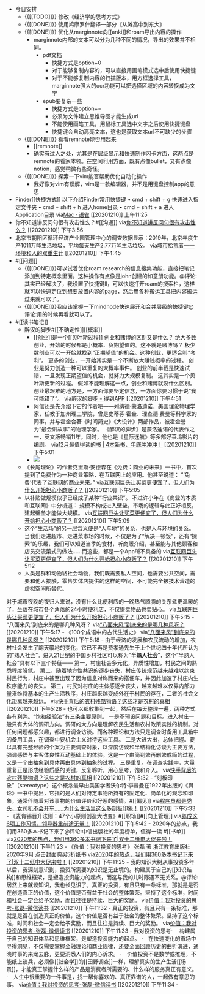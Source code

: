 - 今日安排
    - {{[[TODO]]}} 修改《经济学的思考方式》
    - {{[[DONE]]}} 使用鸠摩罗什翻译一部分《从滩高中到东大》
    - {{[[DONE]]}} 优化从marginnote向[[anki]]和roam导出内容的操作
        - marginnote内部的文本可以分为几种不同的情况，导出的效果并不相同。
            - pdf文档
                - 快捷方式是option+0
                - 对于能够复制内容的，可以直接用画笔模式选中后使用快捷键
                - 对于不能够复制内容的扫描版本，用方框选择工具，marginnote强大的ocr功能可以把选择区域的内容转换成为文字
            - epub要复杂一些
                - 快捷方式是option+=
                - 必须为文件建立思维导图才能生成url
                - 不能使用画笔工具，用鼠标工具选中文字之后使用快捷键盘
                - 快捷键会自动高亮文本，这也是获取文本url不可缺少的步骤
    - {{[[DONE]]}} 看看remnote能否用起来
        - [[remnote]]
        - 确实有过人之处，尤其是在层级显示和快速制作闪卡方面，这两点是remnote的看家本领。在空间利用方面，既有点像bullet，又有点像notion，感觉稍微有些奇怪。
    - {{[[DONE]]}} 探索一下vim能否帮助优化自动化操作
        - 我好像对vim有误解，vim是一款编辑器，并不是用键盘控制app的意思
- Finder[[快捷方式]]
以下介绍Finder常用快捷键
• cmd + shift + g 快速进入指定文件夹
• cmd + shift + h 进入home目录
• cmd + shift + a 进入Application目录
via[Mac · 语雀](https://www.yuque.com/rdmix/mac/pqrtrd)
[[20201210]] 上午11:25
- 你不知道讲反问句很有攻击性么？#[[沟通]]
via[你不知道讲反问句很有攻击性么？](https://mp.weixin.qq.com/s?__biz=MjM5NTU3ODIyMQ==&mid=2651199689&idx=2&sn=933043f1ef39d30f9e8a7857431b2dba&chksm=bd04d0cb8a7359dd0d2f4ae100c323cedd2548c2546864f95881615b151359364ceccedee7d9)
[[20201210]] 下午3:56
- 北京市朝阳区循环经济产业园管理中心的调查数据显示：2019年，北京年度生产1011万吨生活垃圾，平均每天生产2.77万吨生活垃圾。
via[城市拾荒者——环境和人的双重生计](https://mp.weixin.qq.com/s?__biz=MzA4NzAxMjQyMg==&mid=2650089906&idx=3&sn=241b78f851a44629a159201e6012c001&chksm=883e6c9bbf49e58d200addb063417b01a1f1d45811f0e05b00561cf4c3f5f1857ef5da4a9068)
[[20201210]] 下午4:45
- #[[问题]]
    - {{[[DONE]]}}可以试着优化roam research的信息搜集功能，直接把笔记添加到特定概念里面。这种操作有点像是john创建的如意册功能。@评论:其实已经解决了，我设置了快捷键ll，可以快速打开roam的搜索栏，这样就可以快速定位到想要放置内容的page，然后用各种搬运工具把内容搬运过来就可以了。
    - {{[[DONE]]}}我应该掌握一下mindnode快速展开和合并层级的快捷键@评论:用的时候再看就可以了。
- #[[读书笔记]]
    - 醉汉的脚步#[[不确定性]][[概率]]
        - [[创业]]是一个[[贝叶斯过程]]
创业和赌博的区别又是什么？
绝大多数创业，开始的时候都是小概率、负期望值的。这不就是赌博吗？
极少数创业可以一开始就找到“正期望值”的机会。这种创业，更适合叫“套利”。
更多的创业，一开始其实是一个不断放大赚钱概率的过程。
创业是努力创造一种可以重复的大概率事件。
创业的前半截是快速试错，一旦发现正期望值的机会，就努力大规模复制。
这其实是一个贝叶斯更新的过程。
假如不能理解这一点，创业和赌博就没什么区别。
创业最艰难的地方是，一方面你要坚定信念，一方面你要习惯于说“我可能错了”。
via[醉汉的脚步 - 得到APP](https://www.dedao.cn/reader?id=ZykJDGjQ7AOLNa642rbP8dkEgemKDwdlkgwXoVRjpBxl95MJzqvYGynZ18MEl5Bo)
[[20201210]] 下午4:51
        - 阿信还是先介绍下它的作者吧——列纳德·蒙洛迪诺，美国理论物理学家，任教于加州理工学院，曾是史蒂芬·霍金、理查德·费曼等科学家的同事，并与霍金合著《时间简史》《大设计》两部作品，被霍金誉为“最会讲故事”的物理学家。
《醉汉的脚步》是蒙洛迪诺的代表作之一，英文版畅销11年。同时，他也是《星际迷航》等多部好莱坞影片的编剧。
via[12月最值得读的书 | 4本新书，年底冲冲冲！](https://mp.weixin.qq.com/s?__biz=MjM5NzUzODI1Mg==&mid=2652637265&idx=1&sn=0443c0c1a7e977bb9990ee722d2411a7&chksm=bd30d8f28a4751e43d9c54f3a9210b866bd1b87e1c02ebff176f628b49753a5d6601d0307df2)
[[20201210]] 下午5:01
        - ![](https://firebasestorage.googleapis.com/v0/b/firescript-577a2.appspot.com/o/imgs%2Fapp%2Fxinyiheng%2FnvgYRp1pMI.png?alt=media&token=eab96822-0a7d-4f36-83ef-f5a070974c74)
    - 《长尾理论》的作者克里斯·安德森在《免费：商业的未来》一书中，首次提到了免费作为一种商业策略，在互联网上的应用。他甚至说道：
“‘免费’代表了互联网的商业未来。”
via[互联网巨头让买菜更便宜了，但人们为什么开始担心小商贩了？](https://mp.weixin.qq.com/s?__biz=MjM5NzUzODI1Mg==&mid=2652638090&idx=1&sn=c940f25c8734729f4dc37e2e2480899e&chksm=bd30db298a47523fd14470837906cedb8198ae12250f2ace63dfba37ce2996bb20f58435c033)
[[20201210]] 下午5:05
    - 以补贴做规模似乎已经成了某种“行业共识”。
不过许小年在《商业的本质和互联网》中分析道：
规模不构成进入壁垒，市场的逻辑与此正好相反，建起壁垒才能做大规模。
via[互联网巨头让买菜更便宜了，但人们为什么开始担心小商贩了？](https://mp.weixin.qq.com/s?__biz=MjM5NzUzODI1Mg==&mid=2652638090&idx=1&sn=c940f25c8734729f4dc37e2e2480899e&chksm=bd30db298a47523fd14470837906cedb8198ae12250f2ace63dfba37ce2996bb20f58435c033)
[[20201210]] 下午5:09
    - 这个“生活场”的另一层含义便是“人与地”的关系，也是人与环境的关系。
当我们走进超市、走进菜市场的时候，不仅是为了“解决一顿饭”，还有“探索”的乐趣，我们可以知道当季的食材，听商贩介绍，甚至能与其他顾客和店员交流菜式的做法……而这些，都是一个App所不具备的
via[互联网巨头让买菜更便宜了，但人们为什么开始担心小商贩了？](https://mp.weixin.qq.com/s?__biz=MjM5NzUzODI1Mg==&mid=2652638090&idx=1&sn=c940f25c8734729f4dc37e2e2480899e&chksm=bd30db298a47523fd14470837906cedb8198ae12250f2ace63dfba37ce2996bb20f58435c033)
[[20201210]] 下午5:12
    - 人类是群和动物貉社会动物，我们既需要私人空间，也需要公共空间，需要和他人接触，零售实体店提供的这样的空间，不可能完全被技术营造的虚拟空间所替代。

对于城市夜晚的夜归人来说，没有什么比便利店的一晚热气腾腾的关东煮更温暖的了，坐落在城市各个角落的24小时便利店，不仅提卖物品也卖贴心。
via[互联网巨头让买菜更便宜了，但人们为什么开始担心小商贩了？](https://mp.weixin.qq.com/s?__biz=MjM5NzUzODI1Mg==&mid=2652638090&idx=1&sn=c940f25c8734729f4dc37e2e2480899e&chksm=bd30db298a47523fd14470837906cedb8198ae12250f2ace63dfba37ce2996bb20f58435c033)
[[20201210]] 下午5:15
    - “八面来风”到底来的是哪几种风呀？
via[“八面来风”到底来的是哪几种风呀？](https://mp.weixin.qq.com/s?__biz=MjM5MjI5NjI4MQ==&mid=2650230923&idx=1&sn=337bfddea74ac1ed1abddfaef4e7c101&chksm=beab8cbd89dc05ab884adc14536244cb6e13005fc4830c8630a852f3084853c90d22e7232319)
[[20201210]] 下午5:17
    - 《100个成语中的古代生活史》
via[“八面来风”到底来的是哪几种风呀？](https://mp.weixin.qq.com/s?__biz=MjM5MjI5NjI4MQ==&mid=2650230923&idx=1&sn=337bfddea74ac1ed1abddfaef4e7c101&chksm=beab8cbd89dc05ab884adc14536244cb6e13005fc4830c8630a852f3084853c90d22e7232319)
[[20201210]] 下午5:18
    - 由于经济的发展和农民流动的增加，农村社会发生了翻天覆地的变化，它已不再是费孝通先生于上个世纪四十年代所认为的“熟人社会”。进入21世纪的中国乡村社区可以称为“**半熟人社会**”，这个“半熟人社会”具有以下三个特征——
第一，村庄社会多元化，异质性增加，村民之间的熟悉程度降低。
第二，随着地方性共识的逐步丧失，村庄传统规范越来越难以约束村民行为，村庄中甚至出现了因为信息对称而来的搭便车，并因此加速了村庄内生秩序能力的丧失。
第三，村民对村庄的主体感逐步丧失，越来越难以仅靠内部力量来维持基本的生产生活秩序，村庄越来越变成外在于村民的存在，二者的社会文化距离越来越远。
via[快手背后的农村残酷物语？这些才是农村的真相](https://mp.weixin.qq.com/s?__biz=MjM5MzE4MTE0MQ==&mid=2652865101&idx=1&sn=8cdb16ce1c0a1a1983f0126232160c38&chksm=bd71def78a0657e1d4a0d41ee8e5dcbc1c20ddb5ab0316206d7cd70571fe71ec29a95dfad01c)
[[20201210]] 下午5:28
    - 也可以都收集到一起，然后在每天整理一遍，两种方式各有利弊。“饱和经验法”有三条主要原则。
一是不预设问题和目标。进入村庄一般只有大体的调研方向。调研的大方向是理解农民生活和农村政策实践的机制。对任何问题都感兴趣，都进行调查访谈。而各种理论和方法只是调查时备用工具箱中的备用工具，在调查中要机会主义对待这些工具。
二是大进大出，总体把握。要以具有完整经验的个案为主要调查对象，以深度访谈和半结构化访谈为主要方法，强调感悟与主客体良性互动基础上的体验。这是一个由简到繁再删繁成简的过程，又是一个由抽象到具体再由具体到抽象的过程。
三是重复。在调查实践中，大量重复正是形成经验质感的关键，反复聆听，用心思考，饱和介入。
via[快手背后的农村残酷物语？这些才是农村的真相](https://mp.weixin.qq.com/s?__biz=MjM5MzE4MTE0MQ==&mid=2652865101&idx=1&sn=8cdb16ce1c0a1a1983f0126232160c38&chksm=bd71def78a0657e1d4a0d41ee8e5dcbc1c20ddb5ab0316206d7cd70571fe71ec29a95dfad01c)
[[20201210]] 下午5:32
    - “刻板印象”（stereotype）这个概念最早由美国学者沃尔特·李普曼在1922年出版的《舆论》一书中提出，它指的是人们对特定事物所持有的固定化、简单化的观念和印象，通常伴随着对该事物的价值评价和好恶的感情。#[[偏见]]
via[程序员都是秃头，女司机不会开车……为什么生活里这么多刻板印象！](https://mp.weixin.qq.com/s?__biz=MjM5MzE4MTE0MQ==&mid=2652865027&idx=1&sn=1566f753e0bdd8f43a6a396e1b600451&chksm=bd71deb98a0657af7eaad116ac99924374092f7e86f7f90725a2b0dccefb4c5fa443672d4cca)
[[20201210]] 下午5:33
    - 《麦肯锡晋升法则：47个小原则创造大改变》#[[职场]]#[[向上管理]]
via[养成这6项工作习惯，领导器重前途无量！](https://mp.weixin.qq.com/s?__biz=MjM5NTU3ODIyMQ==&mid=2651199663&idx=2&sn=e31f729feb6004c30f6ac1f31763c679&chksm=bd04d0ad8a7359bb4ec5c221d97a68657eb0810f6cc295176d6c537a4316b9fbabbcf4d04132)
[[20201210]] 下午5:42
    - 2020年的热点，我们用360多本书记下来了@评论:中信出版社的年度榜单，值得一读  #[[书单]]
via[2020年的热点，我们用360多本书记下来了|双十二纸电大促来啦！](https://mp.weixin.qq.com/s?__biz=MzA5NzIxMDUyNg==&mid=2649997222&idx=1&sn=129e4ccbda92e09245802d1f9a3e3427&chksm=88a34657bfd4cf413e5b928811bae97657f465b950070ae5e6ce491b08a58b58eaa632757bd7&&xtrack=1&scene=0&subscene=93&clicktime=1607613670&enterid=1607613670#rd)
[[20201210]] 下午11:23
        - 《价值：我对投资的思考》
张磊 著
浙江教育出版社
2020年9月
点击封面购买5折纸书
via[2020年的热点，我们用360多本书记下来了|双十二纸电大促来啦！](https://mp.weixin.qq.com/s?__biz=MzA5NzIxMDUyNg==&mid=2649997222&idx=1&sn=129e4ccbda92e09245802d1f9a3e3427&chksm=88a34657bfd4cf413e5b928811bae97657f465b950070ae5e6ce491b08a58b58eaa632757bd7&&xtrack=1&scene=0&subscene=93&clicktime=1607613670&enterid=1607613670#rd)
[[20201210]] 下午11:25
        - 我的知识大树从事投资多年以后，我深刻意识到，投资所需要的知识是无止境的。构建属于自己的[[知识结构]]和思维框架，是塑造投资能力的起点，而这与我的儿时际遇不无关系。@评论:居然上来就谈知识，我也长见识了。真正的投资，有且只有一条标准，那就是是否在创造真正的价值，这个价值是否有益于社会的整体繁荣。坚持了这个标准，时间和社会一定会给予奖励，而且往往是持续、巨大的奖励。
via[价值：我对投资的思考-张磊-微信读书](https://weread.qq.com/web/reader/5be32a3072005be65bef195ka87322c014a87ff679a21ea)
[[20201210]] 下午11:32
        - 真正的投资，有且只有一条标准，那就是是否在创造真正的价值，这个价值是否有益于社会的整体繁荣。坚持了这个标准，时间和社会一定会给予奖励，而且往往是持续、巨大的奖励。
via[价值：我对投资的思考-张磊-微信读书](https://weread.qq.com/web/reader/5be32a3072005be65bef195ka87322c014a87ff679a21ea)
[[20201210]] 下午11:33
        - 我对投资的思考·　
构建属于自己的知识体系和思维框架，是塑造投资能力的起点。
·　在快速变化的市场中寻得洞见，不仅需要掌握金融理论和商业规律，还要全面回顾历史的曲折演进，通晓时事的来龙去脉，更要洞悉人们的内心诉求。
·　价值投资不是数学或推理，不能纸上谈兵，必须像[[社会学]]的[[田野调查]]一样，理解真实的生产生活[[场景]]，才能真正掌握什么样的产品是消费者所需要的、什么样的服务真正有意义。
·　人生中很重要的一件事是，找一帮你喜欢的、真正靠谱的人，一起做有意思的事。
via[价值：我对投资的思考-张磊-微信读书](https://weread.qq.com/web/reader/5be32a3072005be65bef195k45c322601945c48cce2e120)
[[20201210]] 下午11:34
        - 
